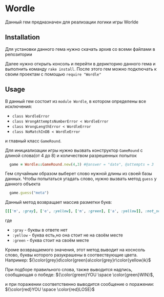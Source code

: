 # Wordle
Данный гем предназначен для реализации логики игры Worlde

## Installation
Для установки данного гема нужно скачать архив со всеми файлами в репозитории

Далее нужно открыть консоль и перейти в дерикторию данного гема и выполнить команду `rake install`. После этого гем можно подключать к своим проектам с помощью `require "Wordle"`

## Usage
В данный гем состоит из `module Wordle`, в котором определены все исключения:
*  `class WordleError`
*  `class WrongAttemptsNumberError < WordleError`
*  `class WrongLengthError < WordleError`
*  `class NoMatchInDB < WordleError`

и главный класс `GameRound`.

Для инициализации игры нужно вызвать конструктор 
`GameRound` с длиной слова(от 4 до 8) и количеством разрешенных попыток

```ruby
  game = Wordle::GameRound.new(4,3) #@answer = "date", @attempts = 3
```

Гем случайным образом выберет слово нужной длины из своей базы данных.
Чтобы попытаться угадать слово, нужно вызвать метод `guess` у данного объекта

```ruby
  game.guess("meta") 
```

Данный метод возвращает массив разметки букв: 

```ruby
[[['m', :gray], ['e', :yellow], ['m', :green], ['a', :yellow]], :not_solved]
```


 где 
 * `:gray` - буквы в ответе нет
 * `:yellow` - буква есть,но она стоит не на своём месте
 *  `:green` - буква стоит на своём месте

Кроме возвращаемого значения, этот метод выводит на коснсоль слово, буквы которого разукрашены в соотвествующие цвета. Например: ${\color{grey}d\color{green}a\color{grey}r\color{yellow}k}$

При подборе правильного слова, также выводится надпись, сообщающая о победе: ${\color{green}YOU \space \color{green}WIN}$,

и при поражении соответственно выводится сообщение о поражении: ${\color{red}YOU \space \color{red}LOSE}$
